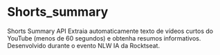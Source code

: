 # Shorts_summary
Shorts Summary API  Extraia automaticamente texto de vídeos curtos do YouTube (menos de 60 segundos) e obtenha resumos informativos. Desenvolvido durante o evento NLW IA da Rocktseat.
